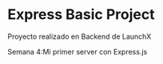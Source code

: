 # Express Basic Project

Proyecto realizado en Backend de LaunchX 

Semana 4:Mi primer server con Express.js